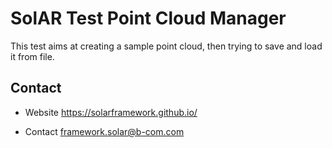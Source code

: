 SolAR Test Point Cloud Manager
=============

This test aims at creating a sample point cloud, then trying to save and load it from file. 

## Contact 


*   Website https://solarframework.github.io/

*   Contact framework.solar@b-com.com

